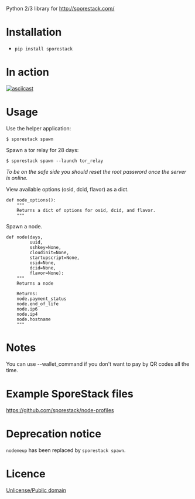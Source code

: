 Python 2/3 library for http://sporestack.com/

# Installation

* `pip install sporestack`

# In action

[![asciicast](https://asciinema.org/a/98672.png)](https://asciinema.org/a/98672)

# Usage

Use the helper application:

```
$ sporestack spawn
```

Spawn a tor relay for 28 days:

```
$ sporestack spawn --launch tor_relay
```

*To be on the safe side you should reset the root password once the server is online.*

View available options (osid, dcid, flavor) as a dict.

```
def node_options():
    """
    Returns a dict of options for osid, dcid, and flavor.
    """
```


Spawn a node.

```
def node(days,
         uuid,
         sshkey=None,
         cloudinit=None,
         startupscript=None,
         osid=None,
         dcid=None,
         flavor=None):
    """
    Returns a node

    Returns:
    node.payment_status
    node.end_of_life
    node.ip6
    node.ip4
    node.hostname
    """
```

# Notes

You can use --wallet_command if you don't want to pay by QR codes all the time.

# Example SporeStack files

https://github.com/sporestack/node-profiles

# Deprecation notice

`nodemeup` has been replaced by `sporestack spawn`.

# Licence

[Unlicense/Public domain](LICENSE.txt)
